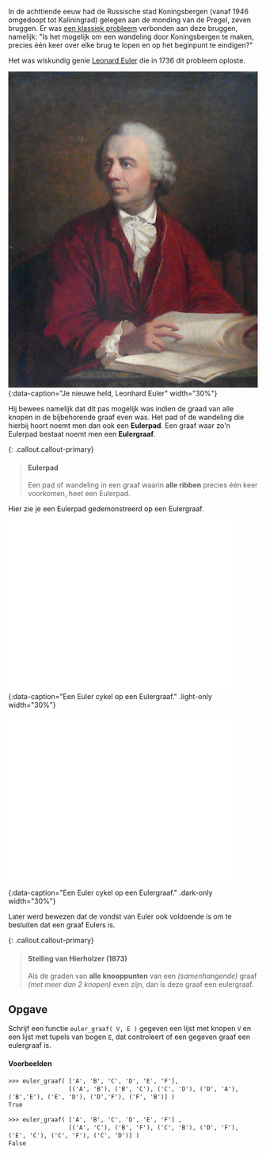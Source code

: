 In de achttiende eeuw had de Russische stad Koningsbergen (vanaf 1946 omgedoopt tot Kaliningrad) gelegen aan de monding van de Pregel, zeven bruggen. Er was <a href="https://nl.wikipedia.org/wiki/Zeven_bruggen_van_Koningsbergen" target="_blank">een klassiek probleem</a> verbonden aan deze bruggen, namelijk: "Is het mogelijk om een wandeling door Koningsbergen te maken, precies één keer over elke brug te lopen en op het beginpunt te eindigen?"

Het was wiskundig genie <a href="https://nl.wikipedia.org/wiki/Leonhard_Euler" target="_blank">Leonard Euler</a> die in 1736 dit probleem oploste.

![Euler](media/Euler_portret.jpg "Euler, een knappe kerel!"){:data-caption="Je nieuwe held, Leonhard Euler" width="30%"}

Hij bewees namelijk dat dit pas mogelijk was indien de graad van alle knopen in de bijbehorende graaf even was. Het pad of de wandeling die hierbij hoort noemt men dan ook een **Eulerpad**. Een graaf waar zo'n Eulerpad bestaat noemt men een **Eulergraaf**.

{: .callout.callout-primary}
> #### Eulerpad
> Een pad of wandeling in een graaf waarin **alle ribben** precies  één keer voorkomen, heet een Eulerpad.

Hier zie je een Eulerpad gedemonstreerd op een Eulergraaf.

![Een Euler cykel op een graaf](media/euler_graaf.png "Een Euler cykel op een graaf"){:data-caption="Een Euler cykel op een Eulergraaf." .light-only width="30%"}

![Een Euler cykel op een graaf](media/euler_graaf_dark.png "Een Euler cykel op een graaf"){:data-caption="Een Euler cykel op een Eulergraaf." .dark-only width="30%"}


Later werd bewezen dat de vondst van Euler ook voldoende is om te besluiten dat een graaf Eulers is.

{: .callout.callout-primary}
> #### Stelling van Hierholzer (1873)
> Als de graden van **alle knooppunten** van een *(samenhangende)* graaf *(met meer dan 2 knopen)* even zijn, dan is deze graaf een eulergraaf.

## Opgave

Schrijf een functie `euler_graaf( V, E )` gegeven een lijst met knopen `V` en een lijst met tupels van bogen `E`, dat controleert of een gegeven graaf een eulergraaf is. 

#### Voorbeelden
```
>>> euler_graaf( ['A', 'B', 'C', 'D', 'E', 'F'],
                 [('A', 'B'), ('B', 'C'), ('C', 'D'), ('D', 'A'), ('B','E'), ('E', 'D'), ('D','F'), ('F', 'B')] )
True
```

```
>>> euler_graaf( ['A', 'B', 'C', 'D', 'E', 'F'] , 
                 [('A', 'C'), ('B', 'F'), ('C', 'B'), ('D', 'F'), ('E', 'C'), ('C', 'F'), ('C', 'D')] )
False
```